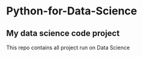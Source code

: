 # Python-for-Data-Science
## My data science code project

This repo contains all project run on Data Science



